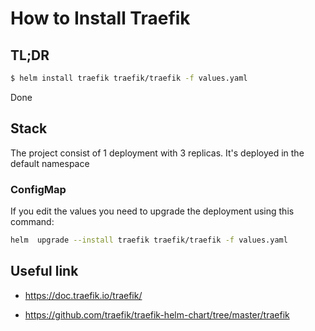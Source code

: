 # How to Install Traefik

## TL;DR
```bash
$ helm install traefik traefik/traefik -f values.yaml
```
Done

## Stack

The project consist of 1 deployment with 3 replicas. It's deployed in the default namespace

### ConfigMap
If you edit the values you need to upgrade the deployment using this command:

``` bash
helm  upgrade --install traefik traefik/traefik -f values.yaml
```

## Useful link

- https://doc.traefik.io/traefik/

- https://github.com/traefik/traefik-helm-chart/tree/master/traefik